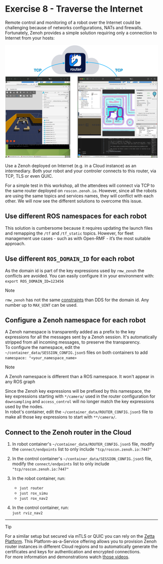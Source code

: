# Exercise 8 - Traverse the Internet

Remote control and monitoring of a robot over the Internet could be challenging because of networks configurations, NATs and firewalls. Fortunately, Zenoh provides a simple solution requiring only a connection to Internet from your hosts:

![Interconnection via a router in the Cloud](./images/cloud_connection.png)

Use a Zenoh deployed on Internet (e.g. in a Cloud instance) as an intermediary. Both your robot and your controler connects to this router, via TCP, TLS or even QUIC.

For a simple test in this workshop, all the attendees will connect via TCP to the same router deployed on `roscon.zenoh.io`. However, since all the robots are using the same topics and services names, they will conflict with each other. We will now see the different solutions to overcome this issue.

## Use different ROS namespaces for each robot

This solution is cumbersome because it requires updating the launch files and remapping the `/tf` and `/tf_static` topics. However, for fleet management use cases - such as with Open-RMF - it’s the most suitable approach.

## Use different `ROS_DOMAIN_ID` for each robot

As the domain id is part of the key expressions used by `rmw_zenoh` the conflicts are avoided.
You can easily configure it in your environment with:  
`export ROS_DOMAIN_ID=123456`

> [!Note]
>
> `rmw_zenoh` has not the same [constraints](https://docs.ros.org/en/jazzy/Concepts/Intermediate/About-Domain-ID.html#id4) than DDS for the domain id. Any number up to `MAX_UINT` can be used.

## Configure a Zenoh namespace for each robot

A Zenoh namespace is transparently added as a prefix to the key expressions for all the messages sent by a Zenoh session. It's automatically stripped from all incoming messages, to preserve the transparency.  
To configure the namespace, edit the `~/container_data/SESSION_CONFIG.json5` files on both containers to add `namespace: "<your_namespace_name>`  

> [!Note]
>
> A Zenoh namespace is different than a ROS namespace. It won't appear in any ROS graph

Since the Zenoh key expressions will be prefixed by this namespace, the key expressions starting with `*/camera/` used in the router configuration for `downsampling` and `access_control` will no longer match the key expressions used by the nodes.  
In robot's container, edit the `~/container_data/ROUTER_CONFIG.json5` file to make all those key expressions to start with `**/camera/`.

## Connect to the Zenoh router in the Cloud

1. In robot container's `~/container_data/ROUTER_CONFIG.json5` file, modify the `connect/endpoints` list to only include `"tcp/roscon.zenoh.io:7447"`

2. In the control container's `~/container_data/SESSION_CONFIG.json5` file, modify the `connect/endpoints` list to only include `"tcp/roscon.zenoh.io:7447"`

3. In the robot container, run:

   * `just router`
   * `just rox_simu`
   * `just rox_nav2`

4. In the control container, run:  
   `just rviz_nav2`

---

> [!Tip]
>
> For a similar setup but secured via mTLS or QUIC you can rely on the [Zetta Platform](https://www.zettascale.cloud/). This Platform-as-a-Service offering allows you to provision Zenoh router instances in different Cloud regions and to automatically generate the certificates and keys for authentication and encrypted connections.  
> For more information and demonstrations watch [those videos](https://www.youtube.com/playlist?list=PLZDEtJusUvAaaBz6vwGyRDJnkYkMw8DfJ).
